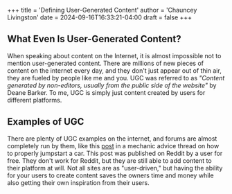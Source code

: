 +++
title = 'Defining User-Generated Content'
author = 'Chauncey Livingston'
date = 2024-09-16T16:33:21-04:00
draft = false
+++
## What Even Is User-Generated Content?
When speaking about content on the Internet, it is almost impossible not to mention user-generated content. There are millions of new pieces of content on the internet every day, and they don't just appear out of thin air, they are fueled	by people like me and you. UGC was referred to as 
*"Content generated by non-editors, usually from the public side of the website"* 
by Deane Barker. To me, UGC is simply just content created by users for different platforms. 
## Examples of UGC
There are plenty of UGC examples on the internet, and forums are almost completely run by them, like this [post](https://www.reddit.com/r/MechanicAdvice/comments/17p52my/general_proper_way_to_jump_start_a_car/) in a mechanic advice thread on how to properly jumpstart a car. This post was published on Reddit by a user for free. They don't work for Reddit, but they are still able to add content to their platform at will. Not all sites are as "user-driven," but having the ability for your users to create content saves the owners time and money while also getting their own inspiration from their users.
